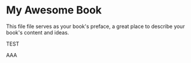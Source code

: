 My Awesome Book
=======

This file file serves as your book's preface, a great place to describe your book's content and ideas.

TEST

AAA
